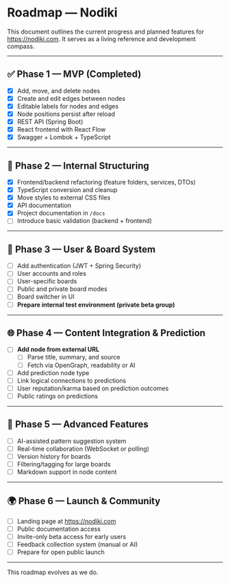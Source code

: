 # Roadmap — Nodiki

This document outlines the current progress and planned features for https://nodiki.com.
It serves as a living reference and development compass.

---

## ✅ Phase 1 — MVP (Completed)

- [x] Add, move, and delete nodes
- [x] Create and edit edges between nodes
- [x] Editable labels for nodes and edges
- [x] Node positions persist after reload
- [x] REST API (Spring Boot)
- [x] React frontend with React Flow
- [x] Swagger + Lombok + TypeScript

---

## 🔄 Phase 2 — Internal Structuring

- [x] Frontend/backend refactoring (feature folders, services, DTOs)
- [x] TypeScript conversion and cleanup
- [x] Move styles to external CSS files
- [x] API documentation
- [x] Project documentation in `/docs`
- [ ] Introduce basic validation (backend + frontend)

---

## 🔐 Phase 3 — User & Board System

- [ ] Add authentication (JWT + Spring Security)
- [ ] User accounts and roles
- [ ] User-specific boards
- [ ] Public and private board modes
- [ ] Board switcher in UI
- [ ] **Prepare internal test environment (private beta group)**

---

## 🌐 Phase 4 — Content Integration & Prediction

- [ ] **Add node from external URL**
  - [ ] Parse title, summary, and source
  - [ ] Fetch via OpenGraph, readability or AI
- [ ] Add prediction node type
- [ ] Link logical connections to predictions
- [ ] User reputation/karma based on prediction outcomes
- [ ] Public ratings on predictions

---

## 🧠 Phase 5 — Advanced Features

- [ ] AI-assisted pattern suggestion system
- [ ] Real-time collaboration (WebSocket or polling)
- [ ] Version history for boards
- [ ] Filtering/tagging for large boards
- [ ] Markdown support in node content

---

## 🌍 Phase 6 — Launch & Community

- [ ] Landing page at https://nodiki.com
- [ ] Public documentation access
- [ ] Invite-only beta access for early users
- [ ] Feedback collection system (manual or AI)
- [ ] Prepare for open public launch

---

This roadmap evolves as we do.

